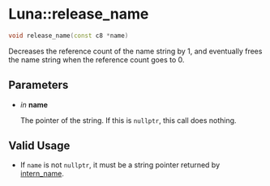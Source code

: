 # Luna::release_name

```c++
void release_name(const c8 *name)
```

Decreases the reference count of the name string by 1, and eventually frees the name string when the reference count goes to 0. 



## Parameters
* *in* **name**

    The pointer of the string. If this is `nullptr`, this call does nothing. 

## Valid Usage
* If `name` is not `nullptr`, it must be a string pointer returned by [intern_name](group___runtime_name_1gaf329effc2cb74e7437566596886907f1.md). 

